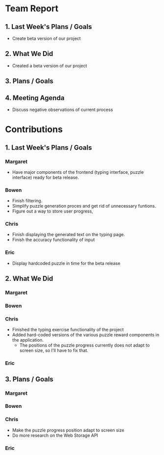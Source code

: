 # Team Report
## 1. Last Week's Plans / Goals
- Create beta version of our project
## 2. What We Did 
- Created a beta version of our project
## 3. Plans / Goals
## 4. Meeting Agenda
- Discuss negative observations of current process
# Contributions  
## 1. Last Week's Plans / Goals
### Margaret
- Have major components of the frontend (typing interface, puzzle interface) ready for beta release. 
### Bowen
- Finish filtering.
- Simplify puzzle generation proces and get rid of unnecessary funtions.
- Figure out a way to store user progress,
### Chris
- Finish displaying the generated text on the typing page.
- Finish the accuracy functionality of input
### Eric  
- Display hardcoded puzzle in time for the beta release
## 2. What We Did  
### Margaret
### Bowen
### Chris
- Finished the typing exercise functionality of the project
- Added hard-coded versions of the various puzzle reward components in the application.
    - The positions of the puzzle progress currently does not adapt to screen size, so I'll have to fix that.
### Eric
## 3. Plans / Goals  
### Margaret
### Bowen
### Chris
- Make the puzzle progress position adapt to screen size
- Do more research on the Web Storage API
### Eric